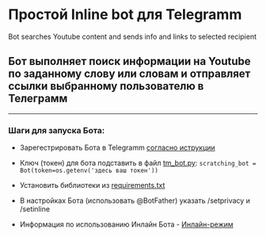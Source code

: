 # Простой Inline bot для Telegramm
Bot searches Youtube content and sends info and links to selected recipient
## Бот выполняет поиск информации на Youtube по заданному слову или словам и отправляет ссылки выбранному пользователю в Телеграмм

---

### Шаги для запуска Бота:
- Зарегестрировать Бота в Telegramm [согласно иструкции](https://tlgrm.ru/docs/bots#botfather)
- Ключ (токен) для бота подставить в файл [tm_bot.py](https://github.com/ViolinaS/Simple-Telegramm-InlineBot/blob/main/tm_bot.py):
``scratching_bot = Bot(token=os.getenv('здесь ваш токен'))``

- Установить библиотеки из [requirements.txt](https://github.com/ViolinaS/Simple-Telegramm-InlineBot/blob/main/requirements.txt)
- В настройках Бота (использовать @BotFather) указать /setprivacy и /setinline
- Информация по использованию Инлайн Бота - [Инлайн-режим](https://tlgrm.ru/docs/bots#inline-mode)
